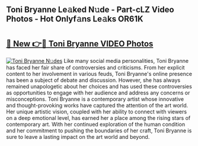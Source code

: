 ## Toni Bryanne Le𝚊ked N𝚞de - Part-cLZ Video Photos - Hot Onlyf𝚊ns Le𝚊ks OR61K

# <h2><a href="http://ac11216.deff.icu/?id=Toni+Bryanne">🔗 New 👉🔴 Toni Bryanne VIDEO Photos</a></h2>

[![Toni Bryanne N𝚞des](https://i.imgur.com/rIISA9y.gif)](http://ac11216.deff.icu/?id=Toni+Bryanne)
Like many social media personalities, Toni Bryanne has faced her fair share of controversies and criticisms. From her explicit content to her involvement in various feuds, Toni Bryanne's online presence has been a subject of debate and discussion. However, she has always remained unapologetic about her choices and has used these controversies as opportunities to engage with her audience and address any concerns or misconceptions. Toni Bryanne is a contemporary artist whose innovative and thought-provoking works have captured the attention of the art world. Her unique artistic vision, coupled with her ability to connect with viewers on a deep emotional level, has earned her a place among the rising stars of contemporary art. With her continued exploration of the human condition and her commitment to pushing the boundaries of her craft, Toni Bryanne is sure to leave a lasting impact on the art world and beyond.
